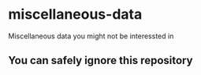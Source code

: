 # miscellaneous-data
Miscellaneous data you might not be interessted in
## You can safely ignore this repository

